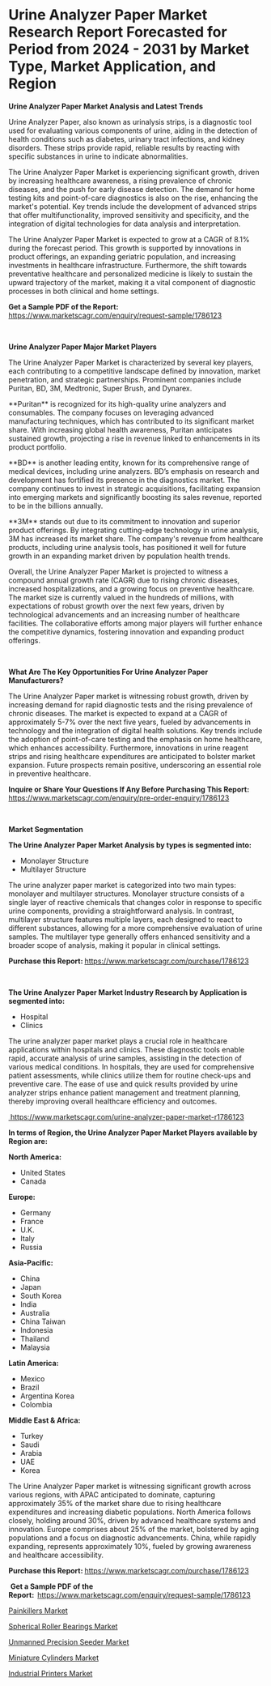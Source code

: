 <p><h1>Urine Analyzer Paper Market Research Report Forecasted for Period from 2024 -  2031 by Market Type, Market Application, and Region</h1></p><p><strong>Urine Analyzer Paper Market Analysis and Latest Trends</strong></p>
<p><p>Urine Analyzer Paper, also known as urinalysis strips, is a diagnostic tool used for evaluating various components of urine, aiding in the detection of health conditions such as diabetes, urinary tract infections, and kidney disorders. These strips provide rapid, reliable results by reacting with specific substances in urine to indicate abnormalities.</p><p>The Urine Analyzer Paper Market is experiencing significant growth, driven by increasing healthcare awareness, a rising prevalence of chronic diseases, and the push for early disease detection. The demand for home testing kits and point-of-care diagnostics is also on the rise, enhancing the market's potential. Key trends include the development of advanced strips that offer multifunctionality, improved sensitivity and specificity, and the integration of digital technologies for data analysis and interpretation.</p><p>The Urine Analyzer Paper Market is expected to grow at a CAGR of 8.1% during the forecast period. This growth is supported by innovations in product offerings, an expanding geriatric population, and increasing investments in healthcare infrastructure. Furthermore, the shift towards preventative healthcare and personalized medicine is likely to sustain the upward trajectory of the market, making it a vital component of diagnostic processes in both clinical and home settings.</p></p>
<p><strong>Get a Sample PDF of the Report:&nbsp;</strong> <a href="https://www.marketscagr.com/enquiry/request-sample/1786123?utm_campaign=1128&utm_medium=2&utm_source=Github&utm_content=ia&utm_term=09102024&utm_id=urine-analyzer-paper">https://www.marketscagr.com/enquiry/request-sample/1786123</a></p>
<p>&nbsp;</p>
<p><strong>Urine Analyzer Paper Major Market Players</strong></p>
<p><p>The Urine Analyzer Paper Market is characterized by several key players, each contributing to a competitive landscape defined by innovation, market penetration, and strategic partnerships. Prominent companies include Puritan, BD, 3M, Medtronic, Super Brush, and Dynarex. </p><p>**Puritan** is recognized for its high-quality urine analyzers and consumables. The company focuses on leveraging advanced manufacturing techniques, which has contributed to its significant market share. With increasing global health awareness, Puritan anticipates sustained growth, projecting a rise in revenue linked to enhancements in its product portfolio.</p><p>**BD** is another leading entity, known for its comprehensive range of medical devices, including urine analyzers. BD’s emphasis on research and development has fortified its presence in the diagnostics market. The company continues to invest in strategic acquisitions, facilitating expansion into emerging markets and significantly boosting its sales revenue, reported to be in the billions annually.</p><p>**3M** stands out due to its commitment to innovation and superior product offerings. By integrating cutting-edge technology in urine analysis, 3M has increased its market share. The company's revenue from healthcare products, including urine analysis tools, has positioned it well for future growth in an expanding market driven by population health trends.</p><p>Overall, the Urine Analyzer Paper Market is projected to witness a compound annual growth rate (CAGR) due to rising chronic diseases, increased hospitalizations, and a growing focus on preventive healthcare. The market size is currently valued in the hundreds of millions, with expectations of robust growth over the next few years, driven by technological advancements and an increasing number of healthcare facilities. The collaborative efforts among major players will further enhance the competitive dynamics, fostering innovation and expanding product offerings.</p></p>
<p>&nbsp;</p>
<p><strong>What Are The Key Opportunities For Urine Analyzer Paper Manufacturers?</strong></p>
<p><p>The Urine Analyzer Paper market is witnessing robust growth, driven by increasing demand for rapid diagnostic tests and the rising prevalence of chronic diseases. The market is expected to expand at a CAGR of approximately 5-7% over the next five years, fueled by advancements in technology and the integration of digital health solutions. Key trends include the adoption of point-of-care testing and the emphasis on home healthcare, which enhances accessibility. Furthermore, innovations in urine reagent strips and rising healthcare expenditures are anticipated to bolster market expansion. Future prospects remain positive, underscoring an essential role in preventive healthcare.</p></p>
<p><strong>Inquire or Share Your Questions If Any Before Purchasing This Report:</strong> <a href="https://www.marketscagr.com/enquiry/pre-order-enquiry/1786123?utm_campaign=1128&utm_medium=2&utm_source=Github&utm_content=ia&utm_term=09102024&utm_id=urine-analyzer-paper">https://www.marketscagr.com/enquiry/pre-order-enquiry/1786123</a></p>
<p>&nbsp;</p>
<p><strong>Market Segmentation</strong></p>
<p><strong>The Urine Analyzer Paper Market Analysis by types is segmented into:</strong></p>
<p><ul><li>Monolayer Structure</li><li>Multilayer Structure</li></ul></p>
<p><p>The urine analyzer paper market is categorized into two main types: monolayer and multilayer structures. Monolayer structure consists of a single layer of reactive chemicals that changes color in response to specific urine components, providing a straightforward analysis. In contrast, multilayer structure features multiple layers, each designed to react to different substances, allowing for a more comprehensive evaluation of urine samples. The multilayer type generally offers enhanced sensitivity and a broader scope of analysis, making it popular in clinical settings.</p></p>
<p><strong>Purchase this Report:&nbsp;</strong><a href="https://www.marketscagr.com/purchase/1786123?utm_campaign=1128&utm_medium=2&utm_source=Github&utm_content=ia&utm_term=09102024&utm_id=urine-analyzer-paper">https://www.marketscagr.com/purchase/1786123</a></p>
<p>&nbsp;</p>
<p><strong>The Urine Analyzer Paper Market Industry Research by Application is segmented into:</strong></p>
<p><ul><li>Hospital</li><li>Clinics</li></ul></p>
<p><p>The urine analyzer paper market plays a crucial role in healthcare applications within hospitals and clinics. These diagnostic tools enable rapid, accurate analysis of urine samples, assisting in the detection of various medical conditions. In hospitals, they are used for comprehensive patient assessments, while clinics utilize them for routine check-ups and preventive care. The ease of use and quick results provided by urine analyzer strips enhance patient management and treatment planning, thereby improving overall healthcare efficiency and outcomes.</p></p>
<p><a href="https://www.marketscagr.com/urine-analyzer-paper-market-r1786123?utm_campaign=1128&utm_medium=2&utm_source=Github&utm_content=ia&utm_term=09102024&utm_id=urine-analyzer-paper">&nbsp;https://www.marketscagr.com/urine-analyzer-paper-market-r1786123</a></p>
<p><strong>In terms of Region, the Urine Analyzer Paper Market Players available by Region are:</strong></p>
<p>
    <p> <strong> North America: </strong>
        <ul>
            <li>United States</li>
            <li>Canada</li>
        </ul>
        </p> 
    <p> <strong> Europe: </strong>
        <ul>
            <li>Germany</li>
            <li>France</li>
            <li>U.K.</li>
            <li>Italy</li>
            <li>Russia</li>
        </ul>
        </p> 
    <p> <strong> Asia-Pacific: </strong>
        <ul>
            <li>China</li>
            <li>Japan</li>
            <li>South Korea</li>
            <li>India</li>
            <li>Australia</li>
            <li>China Taiwan</li>
            <li>Indonesia</li>
            <li>Thailand</li>
            <li>Malaysia</li>
        </ul>
        </p> 
    <p> <strong> Latin America: </strong>
        <ul>
            <li>Mexico</li>
            <li>Brazil</li>
            <li>Argentina Korea</li>
            <li>Colombia</li>
        </ul>
        </p> 
    <p> <strong> Middle East & Africa: </strong>
        <ul>
            <li>Turkey</li>
            <li>Saudi</li>
            <li>Arabia</li>
            <li>UAE</li>
            <li>Korea</li>
        </ul>
    </p>
    </p>
<p><p>The Urine Analyzer Paper market is witnessing significant growth across various regions, with APAC anticipated to dominate, capturing approximately 35% of the market share due to rising healthcare expenditures and increasing diabetic populations. North America follows closely, holding around 30%, driven by advanced healthcare systems and innovation. Europe comprises about 25% of the market, bolstered by aging populations and a focus on diagnostic advancements. China, while rapidly expanding, represents approximately 10%, fueled by growing awareness and healthcare accessibility.</p></p>
<p><strong>Purchase this Report: </strong><a href="https://www.marketscagr.com/purchase/1786123?utm_campaign=1128&utm_medium=2&utm_source=Github&utm_content=ia&utm_term=09102024&utm_id=urine-analyzer-paper">https://www.marketscagr.com/purchase/1786123</a></p>
<p>&nbsp;<strong>Get a Sample PDF of the Report:&nbsp;&nbsp;</strong><a href="https://www.marketscagr.com/enquiry/request-sample/1786123?utm_campaign=1128&utm_medium=2&utm_source=Github&utm_content=ia&utm_term=09102024&utm_id=urine-analyzer-paper">https://www.marketscagr.com/enquiry/request-sample/1786123</a></p>
<p><strong></strong></p>
<p><p><a href="https://www.linkedin.com/pulse/emerging-technologies-reshaping-painkillers-market-impact-assessment-hsznf?utm_campaign=1128&utm_medium=2&utm_source=Github&utm_content=ia&utm_term=09102024&utm_id=urine-analyzer-paper">Painkillers Market</a></p><p><a href="https://www.linkedin.com/pulse/spherical-roller-bearings-market-size-growth-trends-statistics-brate?utm_campaign=1128&utm_medium=2&utm_source=Github&utm_content=ia&utm_term=09102024&utm_id=urine-analyzer-paper">Spherical Roller Bearings Market</a></p><p><a href="https://github.com/NorbertYates/Market-Research-Report-List-7/blob/main/unmanned-precision-seeder-market.md?utm_campaign=1128&utm_medium=2&utm_source=Github&utm_content=ia&utm_term=09102024&utm_id=urine-analyzer-paper">Unmanned Precision Seeder Market</a></p><p><a href="https://www.linkedin.com/pulse/evaluating-global-miniature-cylinders-market-trends-growth-opportunities-0cggf?trackingId=f3PqykQtRGOnk1XPHuSdIg%3D%3D&utm_campaign=1128&utm_medium=2&utm_source=Github&utm_content=ia&utm_term=09102024&utm_id=urine-analyzer-paper">Miniature Cylinders Market</a></p><p><a href="https://www.linkedin.com/pulse/industrial-printers-spectrum-usage-patterns-sector-evolution-mchne?utm_campaign=1128&utm_medium=2&utm_source=Github&utm_content=ia&utm_term=09102024&utm_id=urine-analyzer-paper">Industrial Printers Market</a></p></p>